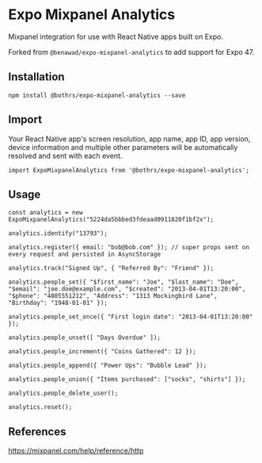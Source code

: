 # Expo Mixpanel Analytics

Mixpanel integration for use with React Native apps built on Expo.

Forked from `@benawad/expo-mixpanel-analytics` to add support for Expo 47.

## Installation

```
npm install @bothrs/expo-mixpanel-analytics --save
```

## Import

Your React Native app's screen resolution, app name, app ID, app version, device information and multiple other parameters will be automatically resolved and sent with each event.

```
import ExpoMixpanelAnalytics from '@bothrs/expo-mixpanel-analytics';
```

## Usage

```
const analytics = new ExpoMixpanelAnalytics("5224da5bbbed3fdeaad0911820f1bf2x");

analytics.identify("13793");

analytics.register({ email: "bob@bob.com" }); // super props sent on every request and persisted in AsyncStorage

analytics.track("Signed Up", { "Referred By": "Friend" });

analytics.people_set({ "$first_name": "Joe", "$last_name": "Doe", "$email": "joe.doe@example.com", "$created": "2013-04-01T13:20:00", "$phone": "4805551212", "Address": "1313 Mockingbird Lane", "Birthday": "1948-01-01" });

analytics.people_set_once({ "First login date": "2013-04-01T13:20:00" });

analytics.people_unset([ "Days Overdue" ]);

analytics.people_increment({ "Coins Gathered": 12 });

analytics.people_append({ "Power Ups": "Bubble Lead" });

analytics.people_union({ "Items purchased": ["socks", "shirts"] });

analytics.people_delete_user();

analytics.reset();

```

## References

https://mixpanel.com/help/reference/http
